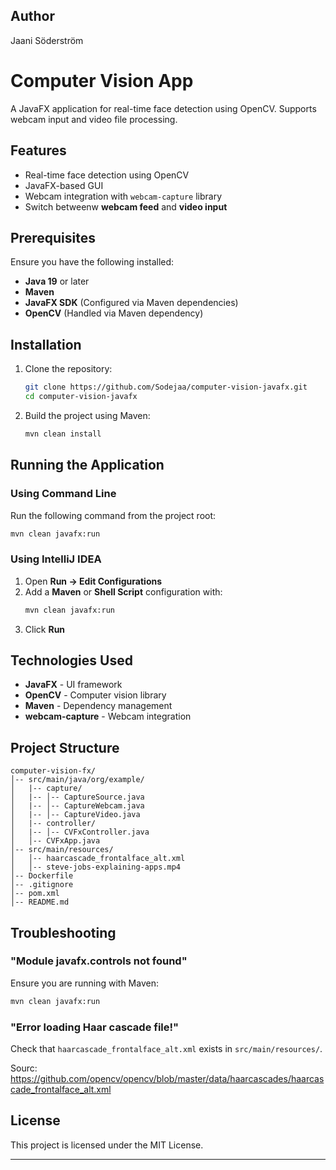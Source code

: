 ## Author

Jaani Söderström

# Computer Vision App

A JavaFX application for real-time face detection using OpenCV. Supports webcam input and video file processing.

## Features

- Real-time face detection using OpenCV
- JavaFX-based GUI
- Webcam integration with `webcam-capture` library
- Switch betweenw **webcam feed** and **video input**

## Prerequisites

Ensure you have the following installed:

- **Java 19** or later
- **Maven**
- **JavaFX SDK** (Configured via Maven dependencies)
- **OpenCV** (Handled via Maven dependency)

## Installation

1. Clone the repository:
   ```sh
   git clone https://github.com/Sodejaa/computer-vision-javafx.git
   cd computer-vision-javafx
   ```
2. Build the project using Maven:
   ```sh
   mvn clean install
   ```

## Running the Application

### **Using Command Line**

Run the following command from the project root:

```sh
mvn clean javafx:run
```

### **Using IntelliJ IDEA**

1. Open **Run → Edit Configurations**
2. Add a **Maven** or **Shell Script** configuration with:
   ```sh
   mvn clean javafx:run
   ```
3. Click **Run**

## Technologies Used

- **JavaFX** - UI framework
- **OpenCV** - Computer vision library
- **Maven** - Dependency management
- **webcam-capture** - Webcam integration

## Project Structure

```
computer-vision-fx/
│-- src/main/java/org/example/
│   |-- capture/
│   |-- │-- CaptureSource.java
│   |-- │-- CaptureWebcam.java
│   |-- │-- CaptureVideo.java
│   |-- controller/
│   |-- │-- CVFxController.java
│   │-- CVFxApp.java
│-- src/main/resources/
│   │-- haarcascade_frontalface_alt.xml
│   │-- steve-jobs-explaining-apps.mp4
│-- Dockerfile
│-- .gitignore
│-- pom.xml
│-- README.md

```

## Troubleshooting

### **"Module javafx.controls not found"**

Ensure you are running with Maven:

```sh
mvn clean javafx:run
```

### **"Error loading Haar cascade file!"**

Check that `haarcascade_frontalface_alt.xml` exists in `src/main/resources/`.

Sourc: https://github.com/opencv/opencv/blob/master/data/haarcascades/haarcascade_frontalface_alt.xml

## License

This project is licensed under the MIT License.

---
